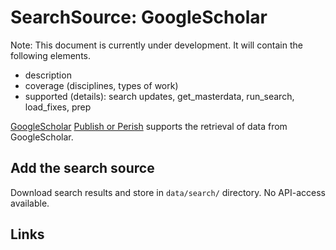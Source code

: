# SearchSource: GoogleScholar

Note: This document is currently under development. It will contain the following elements.

- description
- coverage (disciplines, types of work)
- supported (details): search updates, get_masterdata, run_search, load_fixes, prep

[GoogleScholar](https://scholar.google.de/)
[Publish or Perish](https://harzing.com/resources/publish-or-perish) supports the retrieval of data from GoogleScholar.

## Add the search source

Download search results and store in `data/search/` directory. No API-access available.

## Links
